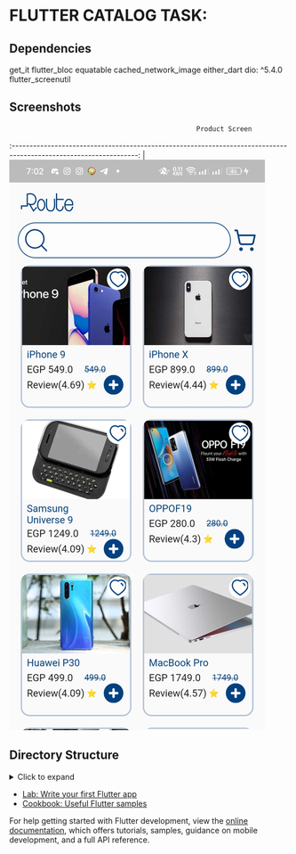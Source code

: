 # FLUTTER CATALOG TASK:

## Dependencies

get_it
flutter_bloc
equatable
cached_network_image
either_dart
dio: ^5.4.0
flutter_screenutil

## Screenshots
                                                   Product Screen                                                   
:-----------------------------------------------------------------------------------------------------------------: |
![](https://github.com/ahmedfyala/ProductCatalogRout/blob/357363b7d77e820fb9e93b5d6ca0b374dc9ec9a6/screen%20shots/product_screen.jpg)

## Directory Structure
<details>
     <summary> Click to expand </summary>
lib
├── core
│   └── errors
│       └── failure.dart
├── utils
│   └── service_locator
│       ├── service_locator.dart
│       ├── api_constants.dart
│       ├── app_assets.dart
│       └── app_color.dart
├── features
│   └── products
│       ├── data
│       │   ├── models
│       │   │   └── product.dart
│       │   └── repos
│       │       ├── product_repo_impl.dart
│       │       └── product_repo.dart
│       └── services
│           └── api_service.dart
└── ui
    ├── manager_product_cubit
    │   ├── products_cubit.dart
    │   └── products_state.dart
    └── view
        ├── widgets
        │   ├── custom_error_widget.dart
        │   ├── loading_widget.dart
        │   ├── product_list_view.dart
        │   └── products_widget.dart
        └── main.dart
</details>


- [Lab: Write your first Flutter app](https://docs.flutter.dev/get-started/codelab)
- [Cookbook: Useful Flutter samples](https://docs.flutter.dev/cookbook)

For help getting started with Flutter development, view the
[online documentation](https://docs.flutter.dev/), which offers tutorials,
samples, guidance on mobile development, and a full API reference.
